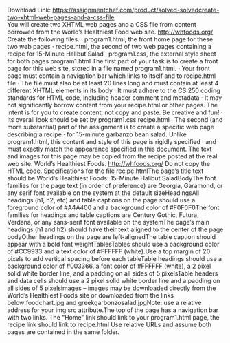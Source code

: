 Download Link: https://assignmentchef.com/product/solved-solvedcreate-two-xhtml-web-pages-and-a-css-file
<br>
You will create two XHTML web pages and a CSS file from content borrowed from the World’s Healthiest Food web site. http://whfoods.org/ Create the following files. · program1.html, the front home page for these two web pages · recipe.html, the second of two web pages containing a recipe for 15-Minute Halibut Salad · program1.css, the external style sheet for both pages program1.html The first part of your task is to create a front page for this web site, stored in a file named program1.html. · Your front page must contain a navigation bar which links to itself and to recipe.html file · The file must also be at least 20 lines long and must contain at least 4 different XHTML elements in its body · It must adhere to the CS 250 coding standards for HTML code, including header comment and metadata · It may not significantly borrow content from your recipe.html or other pages. The intent is for you to create content, not copy and paste. Be creative and fun! · Its overall look should be set by program1.css recipe.html · The second (and more substantial) part of the assignment is to create a specific web page describing a recipe · for 15-minute garbanzo bean salad. Unlike program1.html, this content and style of this page is rigidly specified · and must exactly match the appearance specified in this document. The text and images for this page may be copied from the recipe posted at the real web site: World’s Healthiest Foods. http://whfoods.org/ Do not copy the HTML code. Specifications for the file recipe.htmlThe page’s title text should be World’s Healthiest Foods: 15-Minute Halibut SaladBodyThe font families for the page text (in order of preference) are Georgia, Garamond, or any serif font available on the system at the default sizeHeadingsAll headings (h1, h2, etc) and table captions on the page should use a foreground color of #A4A400 and a background color of #F0F0F0The font families for headings and table captions are Century Gothic, Futura, Verdana, or any sans-serif font available on the systemThe page’s main headings (h1 and h2) should have their text aligned to the center of the page bodyOther headings on the page are left-alignedThe table caption should appear with a bold font weightTablesTables should use a background color of #CC9933 and a text color of #FFFFFF (white).Use a top margin of 20 pixels to add vertical spacing before each tableTable headings should use a background color of #003366, a font color of #FFFFFF (white), a 2 pixel solid white border line, and a padding on all sides of 5 pixelsTable headers and data cells should use a 2 pixel solid white border line and a padding on all sides of 5 pixelsimages – images may be downloaded directly from the World’s Healthiest Foods site or downloaded from the links below:foodchart.jpg and greekgarbonzosalad.jpgNote: use a relative address for your img src attribute.The top of the page has a navigation bar with two links. The “Home” link should link to your program1.html page, the recipe link should link to recipe.html Use relative URLs and assume both pages are contained in the same folder.